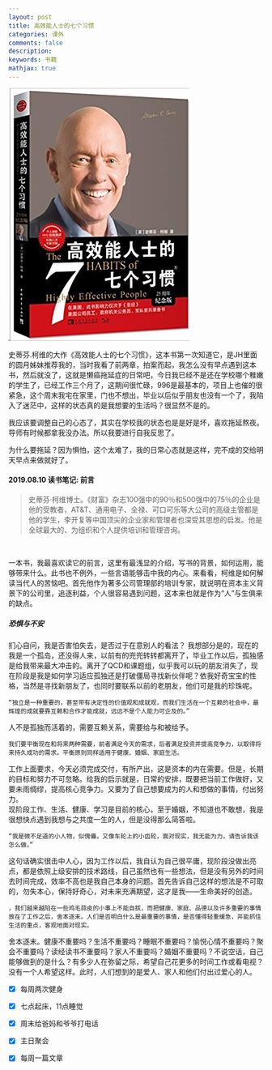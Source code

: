 ```yaml
---
layout: post
title: 高效能人士的七个习惯
categories: 课外
comments: false
description: 
keywords: 书籍
mathjax: true
---
```



![](/images/blog/2019-08-10-17-56-28.jpg)


史蒂芬.柯维的大作《高效能人士的七个习惯》，这本书第一次知道它，是JH里面的圆月姊妹推荐我的，当时我看了前两章，拍案而起，我怎么没有早点遇到这本书，然后就没了，这就是懒癌拖延症的日常吧，今日我已经不是还在学校哪个稚嫩的学生了，已经工作三个月了，这期间很忙碌，996是最基本的，项目上也催的很紧急，这个周末我宅在家里，门也不想出，毕业以后似乎朋友也没有一个了，我陷入了迷茫中，这样的状态真的是我想要的生活吗？很显然不是的。<br>


我应该要调整自己的心态了，其实在学校我的状态也是是好是坏，喜欢拖延熬夜。导师有时候都拿我没办法。所以我要进行自我反思了。<br>

为什么要拖延？因为惧怕，这个太难了，我的日常心态就是这样，完不成的交给明天早点来做就好了。

#### 2019.08.10 读书笔记: 前言

> 史蒂芬·柯维博士。《财富》杂志100强中的90％和500强中的75％的企业是他的受教者，AT&T、通用电子、全禄、可口可乐等大公司的高级主管都是他的学生，李开复等中国顶尖的企业家和管理者也深受其思想的启发。他是全球最大的、为组织和个人提供培训和管理咨询。

<br>

一本书，我最喜欢读它的前言，这里有最浅显的介绍，写书的背景，如何运用，能够带来什么。此书也不例外，一些言语能够击中我的内心。来看看，柯维是如何解读当代人的苦恼吧。首先他作为著多公司管理部的培训专家，就说明在资本主义背景下的公司里，追逐利益，个人很容易遇到问题，这本来也就是作为“人”与生俱来的缺点。<br>

##### 恐惧与不安

扪心自问，我是否害怕失去，是否过于在意别人的看法？ 我想部分是的，现在的我是一个孤岛，还没得人来，以前有的兜兜转转都离开了，毕业工作以后，孤独感是给我带来最大冲击的。离开了QCD和课题组，似乎我可以玩的朋友消失了，现在阶段是我是如何学习适应孤独还是打破僵局寻找新伙伴呢？依我好奇宝宝的性格，当然是寻找新朋友了，也同时要联系以前的老朋友，他们可是我的珍珠呢。

```
“独立是一种重要的，甚至带有决定性的价值观和成就观，而我们生活在一个互赖的社会中，最辉煌的成就要靠互赖和合作才能成就，远远不是个人能力可企及的。”
```

人不是孤独而活着的，需要互赖关系，需要给与和被给予。

```
我们要平衡现在和将来两种需要，前者满足今天的需求，后者满足投资并提高竞争力，以取得将来持久成功的需求。平衡原则同样适用于健康、婚姻、家庭生活。
```

工作上面要求，今天必须完成交付，有所产出，这是资本的内在需要。但是，长期的目标和努力不可忽略。给我的启示就是，日常的安排，既要把当前工作做好，又要未雨绸缪，提高核心竞争力。又要为了自己想要成为的人和想做的事情，付出努力。
<br>
现阶段工作、生活、健康、学习是目前的核心，至于婚姻，不知道也不敢想，我是很想快点遇到我想与之共度一生的人，但是没得那么简答啦。

```
“我是微不足道的小人物，似傀儡，又像车轮上的小齿轮，面对现实，我无能为力，请告诉我该怎么做。”
```

这句话确实很击中人心，因为工作以后，我自认为自己很平庸，现阶段没做出亮点，都是依照上级安排的技术路线，自己虽然也有一些想法，但是没有另外的时间去时间完成，效率不高也是我自己本身的问题。首先告诉自己这样的想法是不可取的，勿失本心，保持好奇心，对未来充满期望，这才是我——生命美好的创造。

```
，我们越来越陷在一些鸡毛蒜皮的小事上不能自拔，而把健康、家庭、品德以及许多重要的事情放在了工作之后，舍本逐末。人们是否明白什么是最重要的事情，是否懂得轻重缓急，并能抓住生活的重点，客观地面对现实。
```

舍本逐末。健康不重要吗？生活不重要吗？睡眠不重要吗？愉悦心情不重要吗？聚会不重要吗？读经读书不重要吗？家人不重要吗？婚姻不重要吗？不说空话，自己能够做到的是什么？有多少人在弥留之际，希望自己花更多的时间工作或看电视？没有一个人希望这样。此时，人们想到的是爱人、家人和他们付出过爱心的人。 <br>

- [x] 每周两次健身
- [x] 七点起床，11点睡觉
- [x] 周末给爸妈和爷爷打电话
- [x] 主日聚会
- [x] 每周一篇文章 





